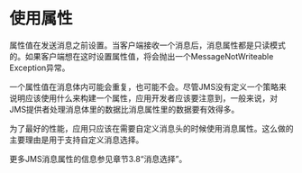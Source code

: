 # 使用属性

属性值在发送消息之前设置。当客户端接收一个消息后，消息属性都是只读模式的。如果客户端想在这时设置属性值，将会抛出一个MessageNotWriteable Exception异常。

一个属性值在消息体内可能会重复，也可能不会。尽管JMS没有定义一个策略来说明应该使用什么来构建一个属性，应用开发者应该要注意到，一般来说，对JMS提供者处理消息体里的数据比消息属性里的数据要有效得多。

为了最好的性能，应用只应该在需要自定义消息头的时候使用消息属性。这么做的主要理由是用于支持自定义消息选择。

更多JMS消息属性的信息参见章节3.8“消息选择”。
